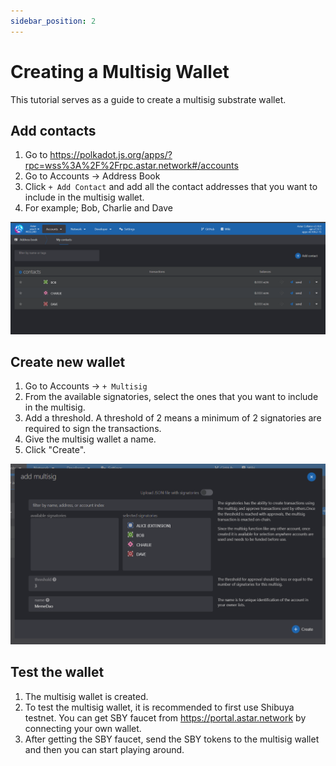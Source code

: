 ```yaml
---
sidebar_position: 2
---
```


# Creating a Multisig Wallet

This tutorial serves as a guide to create a multisig substrate wallet.

## Add contacts

1. Go to <https://polkadot.js.org/apps/?rpc=wss%3A%2F%2Frpc.astar.network#/accounts>
2. Go to Accounts -> Address Book
3. Click `+ Add Contact` and add all the contact addresses that you want to include in the multisig wallet.
4. For example; Bob, Charlie and Dave

![12](img/12.png)

## Create new wallet

1. Go to Accounts -> `+ Multisig`
2. From the available signatories, select the ones that you want to include in the multisig.
3. Add a threshold. A threshold of 2 means a minimum of 2 signatories are required to sign the transactions.
4. Give the multisig wallet a name.
5. Click "Create".

![13](img/13.png)

## Test the wallet

1. The multisig wallet is created.
2. To test the multisig wallet, it is recommended to first use Shibuya testnet. You can get SBY faucet from <https://portal.astar.network> by connecting your own wallet.
3. After getting the SBY faucet, send the SBY tokens to the multisig wallet and then you can start playing around.

